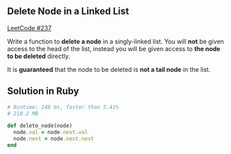 ## Delete Node in a Linked List
[LeetCode #237](https://leetcode.com/problems/delete-node-in-a-linked-list/)

Write a function to **delete a node** in a singly-linked list. You will **not** be given access to the head of the list, instead you will be given access to **the node to be deleted** directly.

It is **guaranteed** that the node to be deleted is **not a tail node** in the list.

## Solution in Ruby

```rb
# Runtime: 148 ms, faster than 5.41%
# 210.2 MB

def delete_node(node)
  node.val = node.next.val
  node.next = node.next.next
end
```